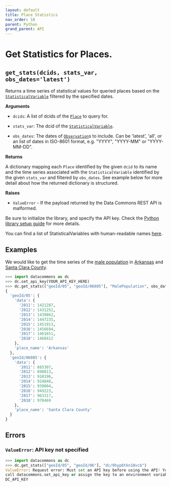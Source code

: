```yaml
---
layout: default
title: Place Statistics
nav_order: 10
parent: Python
grand_parent: API
---
```


# Get Statistics for Places.

## `get_stats(dcids, stats_var, obs_dates='latest')`

Returns a time series of statistical values for queried places based on the
[`StatisticalVariable`](https://browser.datacommons.org/kg?dcid=StatisticalVariable) filtered by the specified dates.

**Arguments**

*   `dcids`: A list of dcids of the
    [`Place`](https://browser.datacommons.org/kg?dcid=Place) to query for.

*   `stats_var`: The dcid of the
    [`StatisticalVariable`](https://browser.datacommons.org/kg?dcid=StatisticalVariable).

*   `obs_dates`: The dates of [`Observation`](https://browser.datacommons.org/kg?dcid=Observation)s to include. Can be 'latest', 'all', or an list of dates in ISO-8601 format, e.g. "YYYY", "YYYY-MM" or "YYYY-MM-DD".

**Returns**

A dictionary mapping each `Place` identified by the given `dcid`
to its name and the time series associated with the
`StatisticalVariable` identified by the given `stats_var`
and filtered by `obs_dates`.
See example below for more detail about how the returned dictionary is
structured.

**Raises**

*   `ValueError` - If the payload returned by the Data Commons REST API is
malformed.

Be sure to initialize the library, and specify the API key. Check the [Python library setup guide](/api/python/) for more details.

You can find a list of StatisticalVariables with human-readable names [here](/statistical_variables.html).

## Examples

We would like to get the time series of the [male population](https://browser.datacommons.org/kg?dcid=MalePopulation)
in [Arkansas](https://browser.datacommons.org/kg?dcid=geoId/05)
and [Santa Clara County](https://browser.datacommons.org/kg?dcid=geoId/06085).

```python
>>> import datacommons as dc
>>> dc.set_api_key(YOUR_API_KEY_HERE)
>>> dc.get_stats(["geoId/05", "geoId/06085"], "MalePopulation", obs_dates="all")
{
  'geoId/05': {
    'data': {
      '2011': 1421287,
      '2012': 1431252,
      '2013': 1439862,
      '2014': 1447235,
      '2015': 1451913,
      '2016': 1456694,
      '2017': 1461651,
      '2018': 1468412
    },
    'place_name': 'Arkansas'
  },
  'geoId/06085': {
    'data': {
      '2011': 885307,
      '2012': 898013,
      '2013': 910196,
      '2014': 924848,
      '2015': 939004,
      '2016': 949223,
      '2017': 963317,
      '2018': 970469
    },
    'place_name': 'Santa Clara County'
  }
}
```

## Errors

### `ValueError`: API key not specified

```python
>>> import datacommons as dc
>>> dc.get_stats(["geoId/05", "geoId/06"], "dc/0hyp6tkn18vcb")
ValueError: Request error: Must set an API key before using the API! You can
call datacommons.set_api_key or assign the key to an environment variable named
DC_API_KEY
```